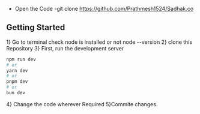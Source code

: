
- Open the Code 
-git clone https://github.com/Prathmesh1524/Sadhak.co

## Getting Started


1} Go to terminal check node is installed or not node --version 
2} clone this Repository 
3} First, run the development server 

```bash
npm run dev
# or
yarn dev
# or
pnpm dev
# or
bun dev
```
4} Change the code wherever Required 
5}Commite changes.



